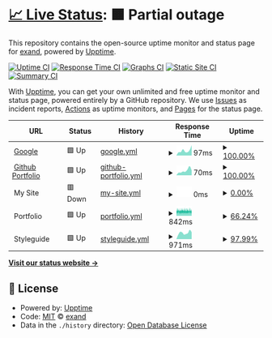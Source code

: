 # [📈 Live Status](https://exand.github.io/upptime): <!--live status--> **🟧 Partial outage**

This repository contains the open-source uptime monitor and status page for [exand](https://exand.github.io/upptime), powered by [Upptime](https://github.com/upptime/upptime).

[![Uptime CI](https://github.com/exand/upptime/workflows/Uptime%20CI/badge.svg)](https://github.com/exand/upptime/actions?query=workflow%3A%22Uptime+CI%22)
[![Response Time CI](https://github.com/exand/upptime/workflows/Response%20Time%20CI/badge.svg)](https://github.com/exand/upptime/actions?query=workflow%3A%22Response+Time+CI%22)
[![Graphs CI](https://github.com/exand/upptime/workflows/Graphs%20CI/badge.svg)](https://github.com/exand/upptime/actions?query=workflow%3A%22Graphs+CI%22)
[![Static Site CI](https://github.com/exand/upptime/workflows/Static%20Site%20CI/badge.svg)](https://github.com/exand/upptime/actions?query=workflow%3A%22Static+Site+CI%22)
[![Summary CI](https://github.com/exand/upptime/workflows/Summary%20CI/badge.svg)](https://github.com/exand/upptime/actions?query=workflow%3A%22Summary+CI%22)

With [Upptime](https://upptime.js.org), you can get your own unlimited and free uptime monitor and status page, powered entirely by a GitHub repository. We use [Issues](https://github.com/exand/upptime/issues) as incident reports, [Actions](https://github.com/exand/upptime/actions) as uptime monitors, and [Pages](https://exand.github.io/upptime) for the status page.

<!--start: status pages-->
<!-- This summary is generated by Upptime (https://github.com/upptime/upptime) -->
<!-- Do not edit this manually, your changes will be overwritten -->
<!-- prettier-ignore -->
| URL | Status | History | Response Time | Uptime |
| --- | ------ | ------- | ------------- | ------ |
| <img alt="" src="https://favicons.githubusercontent.com/www.google.com" height="13"> [Google](https://www.google.com) | 🟩 Up | [google.yml](https://github.com/exand/upptime/commits/HEAD/history/google.yml) | <details><summary><img alt="Response time graph" src="./graphs/google/response-time-week.png" height="20"> 97ms</summary><br><a href="https://exand.github.io/upptime/history/google"><img alt="Response time 84" src="https://img.shields.io/endpoint?url=https%3A%2F%2Fraw.githubusercontent.com%2Fexand%2Fupptime%2FHEAD%2Fapi%2Fgoogle%2Fresponse-time.json"></a><br><a href="https://exand.github.io/upptime/history/google"><img alt="24-hour response time 199" src="https://img.shields.io/endpoint?url=https%3A%2F%2Fraw.githubusercontent.com%2Fexand%2Fupptime%2FHEAD%2Fapi%2Fgoogle%2Fresponse-time-day.json"></a><br><a href="https://exand.github.io/upptime/history/google"><img alt="7-day response time 97" src="https://img.shields.io/endpoint?url=https%3A%2F%2Fraw.githubusercontent.com%2Fexand%2Fupptime%2FHEAD%2Fapi%2Fgoogle%2Fresponse-time-week.json"></a><br><a href="https://exand.github.io/upptime/history/google"><img alt="30-day response time 96" src="https://img.shields.io/endpoint?url=https%3A%2F%2Fraw.githubusercontent.com%2Fexand%2Fupptime%2FHEAD%2Fapi%2Fgoogle%2Fresponse-time-month.json"></a><br><a href="https://exand.github.io/upptime/history/google"><img alt="1-year response time 84" src="https://img.shields.io/endpoint?url=https%3A%2F%2Fraw.githubusercontent.com%2Fexand%2Fupptime%2FHEAD%2Fapi%2Fgoogle%2Fresponse-time-year.json"></a></details> | <details><summary><a href="https://exand.github.io/upptime/history/google">100.00%</a></summary><a href="https://exand.github.io/upptime/history/google"><img alt="All-time uptime 100.00%" src="https://img.shields.io/endpoint?url=https%3A%2F%2Fraw.githubusercontent.com%2Fexand%2Fupptime%2FHEAD%2Fapi%2Fgoogle%2Fuptime.json"></a><br><a href="https://exand.github.io/upptime/history/google"><img alt="24-hour uptime 100.00%" src="https://img.shields.io/endpoint?url=https%3A%2F%2Fraw.githubusercontent.com%2Fexand%2Fupptime%2FHEAD%2Fapi%2Fgoogle%2Fuptime-day.json"></a><br><a href="https://exand.github.io/upptime/history/google"><img alt="7-day uptime 100.00%" src="https://img.shields.io/endpoint?url=https%3A%2F%2Fraw.githubusercontent.com%2Fexand%2Fupptime%2FHEAD%2Fapi%2Fgoogle%2Fuptime-week.json"></a><br><a href="https://exand.github.io/upptime/history/google"><img alt="30-day uptime 100.00%" src="https://img.shields.io/endpoint?url=https%3A%2F%2Fraw.githubusercontent.com%2Fexand%2Fupptime%2FHEAD%2Fapi%2Fgoogle%2Fuptime-month.json"></a><br><a href="https://exand.github.io/upptime/history/google"><img alt="1-year uptime 100.00%" src="https://img.shields.io/endpoint?url=https%3A%2F%2Fraw.githubusercontent.com%2Fexand%2Fupptime%2FHEAD%2Fapi%2Fgoogle%2Fuptime-year.json"></a></details>
| <img alt="" src="https://favicons.githubusercontent.com/exand.github.io" height="13"> [Github Portfolio](https://exand.github.io/portfolio) | 🟩 Up | [github-portfolio.yml](https://github.com/exand/upptime/commits/HEAD/history/github-portfolio.yml) | <details><summary><img alt="Response time graph" src="./graphs/github-portfolio/response-time-week.png" height="20"> 70ms</summary><br><a href="https://exand.github.io/upptime/history/github-portfolio"><img alt="Response time 125" src="https://img.shields.io/endpoint?url=https%3A%2F%2Fraw.githubusercontent.com%2Fexand%2Fupptime%2FHEAD%2Fapi%2Fgithub-portfolio%2Fresponse-time.json"></a><br><a href="https://exand.github.io/upptime/history/github-portfolio"><img alt="24-hour response time 75" src="https://img.shields.io/endpoint?url=https%3A%2F%2Fraw.githubusercontent.com%2Fexand%2Fupptime%2FHEAD%2Fapi%2Fgithub-portfolio%2Fresponse-time-day.json"></a><br><a href="https://exand.github.io/upptime/history/github-portfolio"><img alt="7-day response time 70" src="https://img.shields.io/endpoint?url=https%3A%2F%2Fraw.githubusercontent.com%2Fexand%2Fupptime%2FHEAD%2Fapi%2Fgithub-portfolio%2Fresponse-time-week.json"></a><br><a href="https://exand.github.io/upptime/history/github-portfolio"><img alt="30-day response time 102" src="https://img.shields.io/endpoint?url=https%3A%2F%2Fraw.githubusercontent.com%2Fexand%2Fupptime%2FHEAD%2Fapi%2Fgithub-portfolio%2Fresponse-time-month.json"></a><br><a href="https://exand.github.io/upptime/history/github-portfolio"><img alt="1-year response time 125" src="https://img.shields.io/endpoint?url=https%3A%2F%2Fraw.githubusercontent.com%2Fexand%2Fupptime%2FHEAD%2Fapi%2Fgithub-portfolio%2Fresponse-time-year.json"></a></details> | <details><summary><a href="https://exand.github.io/upptime/history/github-portfolio">100.00%</a></summary><a href="https://exand.github.io/upptime/history/github-portfolio"><img alt="All-time uptime 99.99%" src="https://img.shields.io/endpoint?url=https%3A%2F%2Fraw.githubusercontent.com%2Fexand%2Fupptime%2FHEAD%2Fapi%2Fgithub-portfolio%2Fuptime.json"></a><br><a href="https://exand.github.io/upptime/history/github-portfolio"><img alt="24-hour uptime 100.00%" src="https://img.shields.io/endpoint?url=https%3A%2F%2Fraw.githubusercontent.com%2Fexand%2Fupptime%2FHEAD%2Fapi%2Fgithub-portfolio%2Fuptime-day.json"></a><br><a href="https://exand.github.io/upptime/history/github-portfolio"><img alt="7-day uptime 100.00%" src="https://img.shields.io/endpoint?url=https%3A%2F%2Fraw.githubusercontent.com%2Fexand%2Fupptime%2FHEAD%2Fapi%2Fgithub-portfolio%2Fuptime-week.json"></a><br><a href="https://exand.github.io/upptime/history/github-portfolio"><img alt="30-day uptime 100.00%" src="https://img.shields.io/endpoint?url=https%3A%2F%2Fraw.githubusercontent.com%2Fexand%2Fupptime%2FHEAD%2Fapi%2Fgithub-portfolio%2Fuptime-month.json"></a><br><a href="https://exand.github.io/upptime/history/github-portfolio"><img alt="1-year uptime 99.99%" src="https://img.shields.io/endpoint?url=https%3A%2F%2Fraw.githubusercontent.com%2Fexand%2Fupptime%2FHEAD%2Fapi%2Fgithub-portfolio%2Fuptime-year.json"></a></details>
| <img alt="" src="https://favicons.githubusercontent.com/null" height="13"> My Site | 🟥 Down | [my-site.yml](https://github.com/exand/upptime/commits/HEAD/history/my-site.yml) | <details><summary><img alt="Response time graph" src="./graphs/my-site/response-time-week.png" height="20"> 0ms</summary><br><a href="https://exand.github.io/upptime/history/my-site"><img alt="Response time 504" src="https://img.shields.io/endpoint?url=https%3A%2F%2Fraw.githubusercontent.com%2Fexand%2Fupptime%2FHEAD%2Fapi%2Fmy-site%2Fresponse-time.json"></a><br><a href="https://exand.github.io/upptime/history/my-site"><img alt="24-hour response time 0" src="https://img.shields.io/endpoint?url=https%3A%2F%2Fraw.githubusercontent.com%2Fexand%2Fupptime%2FHEAD%2Fapi%2Fmy-site%2Fresponse-time-day.json"></a><br><a href="https://exand.github.io/upptime/history/my-site"><img alt="7-day response time 0" src="https://img.shields.io/endpoint?url=https%3A%2F%2Fraw.githubusercontent.com%2Fexand%2Fupptime%2FHEAD%2Fapi%2Fmy-site%2Fresponse-time-week.json"></a><br><a href="https://exand.github.io/upptime/history/my-site"><img alt="30-day response time 0" src="https://img.shields.io/endpoint?url=https%3A%2F%2Fraw.githubusercontent.com%2Fexand%2Fupptime%2FHEAD%2Fapi%2Fmy-site%2Fresponse-time-month.json"></a><br><a href="https://exand.github.io/upptime/history/my-site"><img alt="1-year response time 504" src="https://img.shields.io/endpoint?url=https%3A%2F%2Fraw.githubusercontent.com%2Fexand%2Fupptime%2FHEAD%2Fapi%2Fmy-site%2Fresponse-time-year.json"></a></details> | <details><summary><a href="https://exand.github.io/upptime/history/my-site">0.00%</a></summary><a href="https://exand.github.io/upptime/history/my-site"><img alt="All-time uptime 76.49%" src="https://img.shields.io/endpoint?url=https%3A%2F%2Fraw.githubusercontent.com%2Fexand%2Fupptime%2FHEAD%2Fapi%2Fmy-site%2Fuptime.json"></a><br><a href="https://exand.github.io/upptime/history/my-site"><img alt="24-hour uptime 0.00%" src="https://img.shields.io/endpoint?url=https%3A%2F%2Fraw.githubusercontent.com%2Fexand%2Fupptime%2FHEAD%2Fapi%2Fmy-site%2Fuptime-day.json"></a><br><a href="https://exand.github.io/upptime/history/my-site"><img alt="7-day uptime 0.00%" src="https://img.shields.io/endpoint?url=https%3A%2F%2Fraw.githubusercontent.com%2Fexand%2Fupptime%2FHEAD%2Fapi%2Fmy-site%2Fuptime-week.json"></a><br><a href="https://exand.github.io/upptime/history/my-site"><img alt="30-day uptime 0.00%" src="https://img.shields.io/endpoint?url=https%3A%2F%2Fraw.githubusercontent.com%2Fexand%2Fupptime%2FHEAD%2Fapi%2Fmy-site%2Fuptime-month.json"></a><br><a href="https://exand.github.io/upptime/history/my-site"><img alt="1-year uptime 76.49%" src="https://img.shields.io/endpoint?url=https%3A%2F%2Fraw.githubusercontent.com%2Fexand%2Fupptime%2FHEAD%2Fapi%2Fmy-site%2Fuptime-year.json"></a></details>
| <img alt="" src="https://favicons.githubusercontent.com/null" height="13"> Portfolio | 🟩 Up | [portfolio.yml](https://github.com/exand/upptime/commits/HEAD/history/portfolio.yml) | <details><summary><img alt="Response time graph" src="./graphs/portfolio/response-time-week.png" height="20"> 842ms</summary><br><a href="https://exand.github.io/upptime/history/portfolio"><img alt="Response time 856" src="https://img.shields.io/endpoint?url=https%3A%2F%2Fraw.githubusercontent.com%2Fexand%2Fupptime%2FHEAD%2Fapi%2Fportfolio%2Fresponse-time.json"></a><br><a href="https://exand.github.io/upptime/history/portfolio"><img alt="24-hour response time 756" src="https://img.shields.io/endpoint?url=https%3A%2F%2Fraw.githubusercontent.com%2Fexand%2Fupptime%2FHEAD%2Fapi%2Fportfolio%2Fresponse-time-day.json"></a><br><a href="https://exand.github.io/upptime/history/portfolio"><img alt="7-day response time 842" src="https://img.shields.io/endpoint?url=https%3A%2F%2Fraw.githubusercontent.com%2Fexand%2Fupptime%2FHEAD%2Fapi%2Fportfolio%2Fresponse-time-week.json"></a><br><a href="https://exand.github.io/upptime/history/portfolio"><img alt="30-day response time 842" src="https://img.shields.io/endpoint?url=https%3A%2F%2Fraw.githubusercontent.com%2Fexand%2Fupptime%2FHEAD%2Fapi%2Fportfolio%2Fresponse-time-month.json"></a><br><a href="https://exand.github.io/upptime/history/portfolio"><img alt="1-year response time 856" src="https://img.shields.io/endpoint?url=https%3A%2F%2Fraw.githubusercontent.com%2Fexand%2Fupptime%2FHEAD%2Fapi%2Fportfolio%2Fresponse-time-year.json"></a></details> | <details><summary><a href="https://exand.github.io/upptime/history/portfolio">66.24%</a></summary><a href="https://exand.github.io/upptime/history/portfolio"><img alt="All-time uptime 98.41%" src="https://img.shields.io/endpoint?url=https%3A%2F%2Fraw.githubusercontent.com%2Fexand%2Fupptime%2FHEAD%2Fapi%2Fportfolio%2Fuptime.json"></a><br><a href="https://exand.github.io/upptime/history/portfolio"><img alt="24-hour uptime 65.13%" src="https://img.shields.io/endpoint?url=https%3A%2F%2Fraw.githubusercontent.com%2Fexand%2Fupptime%2FHEAD%2Fapi%2Fportfolio%2Fuptime-day.json"></a><br><a href="https://exand.github.io/upptime/history/portfolio"><img alt="7-day uptime 66.24%" src="https://img.shields.io/endpoint?url=https%3A%2F%2Fraw.githubusercontent.com%2Fexand%2Fupptime%2FHEAD%2Fapi%2Fportfolio%2Fuptime-week.json"></a><br><a href="https://exand.github.io/upptime/history/portfolio"><img alt="30-day uptime 89.99%" src="https://img.shields.io/endpoint?url=https%3A%2F%2Fraw.githubusercontent.com%2Fexand%2Fupptime%2FHEAD%2Fapi%2Fportfolio%2Fuptime-month.json"></a><br><a href="https://exand.github.io/upptime/history/portfolio"><img alt="1-year uptime 98.41%" src="https://img.shields.io/endpoint?url=https%3A%2F%2Fraw.githubusercontent.com%2Fexand%2Fupptime%2FHEAD%2Fapi%2Fportfolio%2Fuptime-year.json"></a></details>
| <img alt="" src="https://favicons.githubusercontent.com/null" height="13"> Styleguide | 🟩 Up | [styleguide.yml](https://github.com/exand/upptime/commits/HEAD/history/styleguide.yml) | <details><summary><img alt="Response time graph" src="./graphs/styleguide/response-time-week.png" height="20"> 971ms</summary><br><a href="https://exand.github.io/upptime/history/styleguide"><img alt="Response time 961" src="https://img.shields.io/endpoint?url=https%3A%2F%2Fraw.githubusercontent.com%2Fexand%2Fupptime%2FHEAD%2Fapi%2Fstyleguide%2Fresponse-time.json"></a><br><a href="https://exand.github.io/upptime/history/styleguide"><img alt="24-hour response time 1076" src="https://img.shields.io/endpoint?url=https%3A%2F%2Fraw.githubusercontent.com%2Fexand%2Fupptime%2FHEAD%2Fapi%2Fstyleguide%2Fresponse-time-day.json"></a><br><a href="https://exand.github.io/upptime/history/styleguide"><img alt="7-day response time 971" src="https://img.shields.io/endpoint?url=https%3A%2F%2Fraw.githubusercontent.com%2Fexand%2Fupptime%2FHEAD%2Fapi%2Fstyleguide%2Fresponse-time-week.json"></a><br><a href="https://exand.github.io/upptime/history/styleguide"><img alt="30-day response time 939" src="https://img.shields.io/endpoint?url=https%3A%2F%2Fraw.githubusercontent.com%2Fexand%2Fupptime%2FHEAD%2Fapi%2Fstyleguide%2Fresponse-time-month.json"></a><br><a href="https://exand.github.io/upptime/history/styleguide"><img alt="1-year response time 961" src="https://img.shields.io/endpoint?url=https%3A%2F%2Fraw.githubusercontent.com%2Fexand%2Fupptime%2FHEAD%2Fapi%2Fstyleguide%2Fresponse-time-year.json"></a></details> | <details><summary><a href="https://exand.github.io/upptime/history/styleguide">97.99%</a></summary><a href="https://exand.github.io/upptime/history/styleguide"><img alt="All-time uptime 97.99%" src="https://img.shields.io/endpoint?url=https%3A%2F%2Fraw.githubusercontent.com%2Fexand%2Fupptime%2FHEAD%2Fapi%2Fstyleguide%2Fuptime.json"></a><br><a href="https://exand.github.io/upptime/history/styleguide"><img alt="24-hour uptime 100.00%" src="https://img.shields.io/endpoint?url=https%3A%2F%2Fraw.githubusercontent.com%2Fexand%2Fupptime%2FHEAD%2Fapi%2Fstyleguide%2Fuptime-day.json"></a><br><a href="https://exand.github.io/upptime/history/styleguide"><img alt="7-day uptime 97.99%" src="https://img.shields.io/endpoint?url=https%3A%2F%2Fraw.githubusercontent.com%2Fexand%2Fupptime%2FHEAD%2Fapi%2Fstyleguide%2Fuptime-week.json"></a><br><a href="https://exand.github.io/upptime/history/styleguide"><img alt="30-day uptime 99.54%" src="https://img.shields.io/endpoint?url=https%3A%2F%2Fraw.githubusercontent.com%2Fexand%2Fupptime%2FHEAD%2Fapi%2Fstyleguide%2Fuptime-month.json"></a><br><a href="https://exand.github.io/upptime/history/styleguide"><img alt="1-year uptime 97.99%" src="https://img.shields.io/endpoint?url=https%3A%2F%2Fraw.githubusercontent.com%2Fexand%2Fupptime%2FHEAD%2Fapi%2Fstyleguide%2Fuptime-year.json"></a></details>

<!--end: status pages-->

[**Visit our status website →**](https://exand.github.io/upptime)

## 📄 License

- Powered by: [Upptime](https://github.com/upptime/upptime)
- Code: [MIT](./LICENSE) © [exand](https://exand.github.io/upptime)
- Data in the `./history` directory: [Open Database License](https://opendatacommons.org/licenses/odbl/1-0/)

